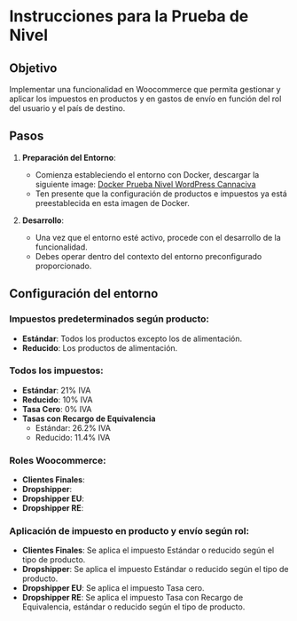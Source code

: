 # Instrucciones para la Prueba de Nivel

## Objetivo
Implementar una funcionalidad en Woocommerce que permita gestionar y aplicar los impuestos en productos y en gastos de envío en función del rol del usuario y el país de destino.

## Pasos

1. **Preparación del Entorno**: 
   - Comienza estableciendo el entorno con Docker, descargar la siguiente image: [Docker Prueba Nivel WordPress Cannaciva](https://www.xxxx.com)
   - Ten presente que la configuración de productos e impuestos ya está preestablecida en esta imagen de Docker.

2. **Desarrollo**: 
   - Una vez que el entorno esté activo, procede con el desarrollo de la funcionalidad.
   - Debes operar dentro del contexto del entorno preconfigurado proporcionado.

## Configuración del entorno

### Impuestos predeterminados según producto:
- **Estándar**: Todos los productos excepto los de alimentación.
- **Reducido**: Los productos de alimentación.

### Todos los impuestos: 
- **Estándar**: 21% IVA 
- **Reducido**: 10% IVA 
- **Tasa Cero**: 0% IVA 
- **Tasas con Recargo de Equivalencia**
  - Estándar: 26.2% IVA
  - Reducido: 11.4% IVA

### Roles Woocommerce:				
- **Clientes Finales**: 
- **Dropshipper**: 
- **Dropshipper EU**: 
- **Dropshipper RE**: 

### Aplicación de impuesto en producto y envío según rol:				
- **Clientes Finales**: 
Se aplica el impuesto Estándar o reducido según el tipo de producto.
- **Dropshipper**: 
Se aplica el impuesto Estándar o reducido según el tipo de producto.
- **Dropshipper EU**: 
Se aplica el impuesto Tasa cero.
- **Dropshipper RE**: 
Se aplica el impuesto Tasa con Recargo de Equivalencia, estándar o reducido según el tipo de producto.



